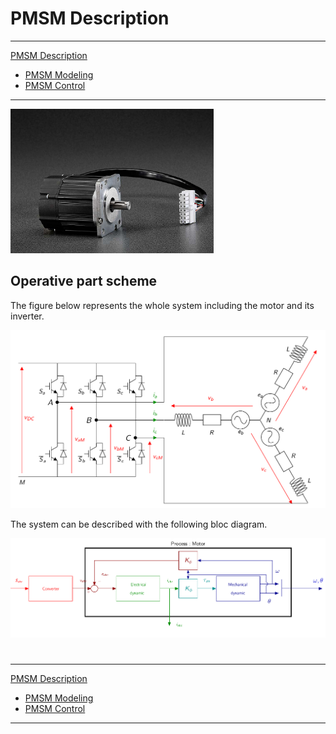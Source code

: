 # PMSM Description

------

[PMSM Description](/PMSM.md)

- [PMSM Modeling](PMSMModeling.html)
- [PMSM Control](PMSMControl.md)

------



<img src="../img/motorTeknic.png" alt="PMSM" style="zoom: 33%;" />



## Operative part scheme

The figure below represents the whole system including the motor and its inverter.

<img src="../img/PMSM/motorinverter.png" alt="Motor and its inverter" width=600  />

The system can be described with the following bloc diagram.

<img src="../img/PMSM/PMSMscheme.png" alt="Motor bloc diagram " width=800 />

# 

------

[PMSM Description](/PMSM.md)

- [PMSM Modeling](PMSMModeling.html)
- [PMSM Control](PMSMControl.md)

------

